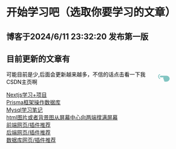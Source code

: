 # 开始学习吧（选取你要学习的文章）

## 博客于2024/6/11 23:32:20 发布第一版

## 目前更新的文章有

<div style="display:flex;align-items: center;">
<a style="color:#000000;text-decoration: none;" href="https://blog.csdn.net/weixin_68658847?spm=1011.2415.3001.5343">可能目前是少,后面会更新越来越多，不信的话点击看一下我CSDN主页啊</a><svg style="height:20px;margin-left:-60px" t="1718120176096" class="icon" viewBox="0 0 1550 1024" version="1.1" xmlns="http://www.w3.org/2000/svg" p-id="23374" width="200" height="200"><path d="M806.44328 909.23813a116.866912 116.866912 0 0 1 12.129739-52.073016c-44.836161-14.907282-77.26658-58.169811-77.26555-109.216052a116.009035 116.009035 0 0 1 33.392312-81.849475c-53.974145-8.080313-95.426173-55.844378-95.425143-113.558989 0-54.221312 36.581801-99.658914 85.765018-111.660949H344.28973c-58.93294 0-108.561059-49.627089-108.561059-108.560029v-9.305852c0-58.93191 49.628119-108.560029 108.561059-108.560028H1107.309822a104.663023 104.663023 0 0 1 15.511812 1.154477v-1.154477c217.120058 0 428.036214 179.898711 428.036215 403.22164 0 220.977928-203.46406 399.439979-421.094931 403.162937a63.770212 63.770212 0 0 1-19.352175 3.156534H933.612952a55.456119 55.456119 0 0 1-6.415023-0.371781q-4.497416 0.372811-9.0937 0.37487c-61.669289 0.00309-111.661979-51.377858-111.660949-114.75981zM204.712256 651.800955C80.643504 592.863895 0 465.694223 0 326.117779S80.643504 59.370632 204.712256 3.539643c24.813544-9.304822 52.729039 0 62.03386 24.813544s0 52.729039-24.813544 62.033861C151.983216 130.709315 93.051306 223.760621 93.051306 326.117779S151.983216 521.523153 241.933602 564.94943C266.747146 577.356202 276.051968 605.271697 263.645196 626.981231c-6.202871 18.609643-21.711594 27.914465-40.322267 27.914465-6.203901 0.00309-12.406772 0.00309-18.610673-3.094741z" fill="#82C5C2" p-id="23375"></path></svg>
</div>

<a href="/project/web/React/Nextjs学习+项目">Nextjs学习+项目</a><br>
<a href="/project/database/Prisma框架操作数据库">Prisma框架操作数据库</a><br>
<a href="/project/database/Mysql学习笔记">Mysql学习笔记</a><br>
<a href="/project/web/htmlAndCss/html图片或者背景图从屏幕中心向两端撑满屏幕">html图片或者背景图从屏幕中心向两端撑满屏幕</a><br>
<a href="/project/website/前端">前端网页/插件推荐</a><br>
<a href="/project/website/后端">后端网页/插件推荐</a><br>
<a href="/project/website/数据库">数据库网页/插件推荐</a><br>